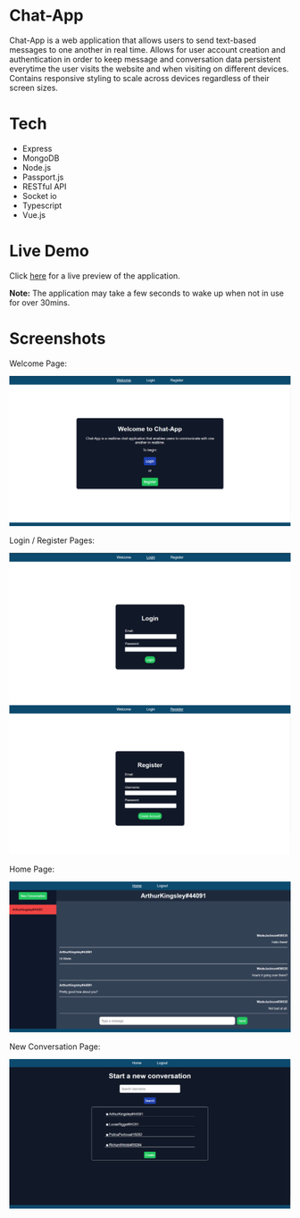# Chat-App
Chat-App is a web application that allows users to send text-based messages to one another in real time. Allows for user account creation and authentication in order to keep message and conversation data persistent everytime the user visits the website and when visiting on different devices. Contains responsive styling to scale across devices regardless of their screen sizes.

# Tech
- Express
- MongoDB
- Node.js
- Passport.js
- RESTful API
- Socket io
- Typescript
- Vue.js

# Live Demo
Click [here](https://dreamy-lalande-295d9f.netlify.app/) for a live preview of the application.

<strong>Note:</strong> The application may take a few seconds to wake up when not in use for over 30mins.

# Screenshots
Welcome Page:

<img src="./screenshots/welcome-desktop.PNG" alt="Welcome Desktop View"/>

Login / Register Pages: 

<img src="./screenshots/login-desktop.PNG" alt="Login Desktop View"/>
<img src="./screenshots/register-desktop.PNG" alt="Register Desktop View"/>

Home Page:

<img src="./screenshots/home-desktop.PNG" alt="Home Desktop View"/>

New Conversation Page:

<img src="./screenshots/newConversation-desktop.PNG" alt="New Conversation Desktop View"/>